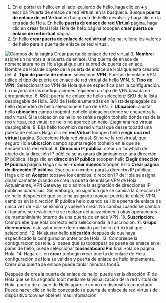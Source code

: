 1. En el portal de hello, en el lado izquierdo de hello, haga clic en  **+**  y escriba 'Puerta de enlace de red Virtual' en la búsqueda. Busque **puerta de enlace de red Virtual** en búsqueda de hello devolver y haga clic en la entrada de Hola. En hello **puerta de enlace de red Virtual** página, haga clic en **crear** final Hola Hola de hello página tooopen **crear puerta de enlace de red virtual** página.
2. En hello **crear puerta de enlace de red virtual** página, rellene los valores de hello para la puerta de enlace de red virtual.

  ![Campos de la página Crear puerta de enlace de red virtual](./media/vpn-gateway-add-gw-p2s-rm-portal-include/p2sgw.png "Campos de la página Crear puerta de enlace de red virtual")
3. **Nombre**: asigne un nombre a la puerta de enlace. Una puerta de enlace de nomenclatura no es Hola igual que una subred de puerta de enlace. Nombre de Hola de objeto de la puerta de enlace de Hola que está creando del.
4. **Tipo de puerta de enlace**: seleccione **VPN**. Puertas de enlace VPN utilice el tipo de puerta de enlace de red virtual de hello **VPN**.
5. **Tipo de VPN**: Seleccionar tipo VPN de Hola que se especifica para la configuración. La mayoría de las configuraciones requieren un tipo de VPN basada en enrutamiento.
6. **SKU**: puerta de enlace de hello seleccione SKU de la lista desplegable de Hola. SKU de Hello enumeradas en la lista desplegable de hello dependen de hello seleccione el tipo de VPN.
7. **Ubicación**: ajustar hello **ubicación** campo toopoint toohello ubicación donde se encuentra la red virtual. Si la ubicación de hello no señala región toohello donde reside la red virtual, red virtual de hello no aparece en hello 'Elegir una red virtual' desplegable.
8. Elija hello toowhich de red virtual que desee tooadd una puerta de enlace. Haga clic en **red Virtual** tooopen hello **elegir una red virtual** página. Seleccione Hola red virtual. Si no ve la red virtual, que seguro Hola **ubicación** campo apunta región toohello en el que se encuentra la red virtual.
9. **Dirección IP pública**: crear un toowhich de objeto de la dirección IP pública se asignará dinámicamente una dirección IP pública. Haga clic en **dirección IP pública** tooopen hello **Elegir dirección IP pública** página. Haga clic en **+ crear nuevos** tooopen hello **Crear página de dirección IP pública**. Escriba un nombre para la dirección IP pública. Haga clic en **Aceptar** toosave los cambios. dirección IP de Hola se asigna dinámicamente cuando se crea la puerta de enlace VPN de Hola. Actualmente, VPN Gateway solo admite la asignación de direcciones IP públicas *dinámicas*. Sin embargo, no significa que se cambia la dirección IP de hello después de que se le ha asignado tooyour puerta de enlace VPN. cambios en la dirección IP pública hello cuando se Hola puerta de enlace de única vez de Hola se elimina y vuelve a crear. No cambia cuando se cambia el tamaño, se restablece o se realizan actualizaciones u otras operaciones de mantenimiento interno de una puerta de enlace VPN.
10. **Suscripción**: Compruebe que Hola correcto está seleccionada la suscripción.
11. **Grupo de recursos**: este valor viene determinado por hello red Virtual que seleccionó.
12. No ajustar hello **ubicación** después de que haya especificado la configuración anterior de Hola.
13. Compruebe la configuración de Hola. Si desea que su tooappear de puerta de enlace en el panel de hello, puede seleccionar **toodashboard Pin** final Hola de página Hola.
14. Haga clic en **crear** toobegin crear puerta de enlace de Hola. configuración de Hola se validan y puerta de enlace de hello implementa. Crear una puerta de enlace puede tardar minutos too45.

Después de crea la puerta de enlace de hello, puede ver la dirección IP de Hola que se ha asignado tooit mediante la visualización de la red virtual de Hola. puerta de enlace de Hello aparece como un dispositivo conectado. Puede hacer clic en hello conectado (la puerta de enlace de red virtual) de dispositivo tooview obtener más información.
